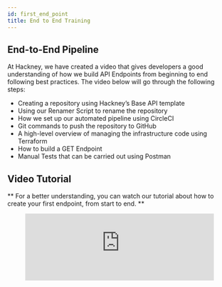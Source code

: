 ```yaml
---
id: first_end_point
title: End to End Training
---
```

## End-to-End Pipeline
At Hackney, we have created a video that gives developers a good understanding of how we build API Endpoints from beginning to end following best practices. The video below will go through the following steps:

- Creating a repository using Hackney’s Base API template
- Using our Renamer Script to rename the repository
- How we set up our automated pipeline using CircleCI 
- Git commands to push the repository to GitHub
- A high-level overview of managing the infrastructure code using Terraform
- How to build a GET Endpoint 
- Manual Tests that can be carried out using Postman 

##  Video Tutorial
** For a better understanding, you can watch our tutorial about how to create your first endpoint, from start to end. **

<figure class="video-container">
  <iframe width="100%" src="https://www.youtube.com/embed/ue2OGXFmoYg" title="YouTube video player" frameborder="0" allow="accelerometer; autoplay; clipboard-write; encrypted-media; gyroscope; picture-in-picture" allowfullscreen></iframe>
</figure>
